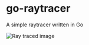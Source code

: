 # go-raytracer
A simple raytracer written in Go

![Ray traced image](https://i.imgur.com/ThOo1Er.png)
